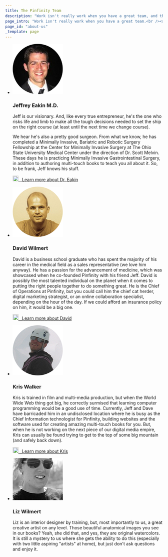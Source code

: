 ```yaml
---
title: The Pinfinity Team
description: "Work isn't really work when you have a great team, and that's how we roll."
page_intro: "Work isn't really work when you have a great team.<br /><span class='sub'>And that's how we roll.</span>"
page_id: "about-us"
_template: page
---
```


<ul class="team">
	<li class="media-box">
		<p class="img">
			<img src="/assets/img/jeffrey-eakin-md.png" alt="Jeffrey Eakin: Founder and CEO." />
		</p>
		<div class="text">
			<h3 class="header light">Jeffrey Eakin M.D.</h3>
			<p class="bio"> Jeff is our visionary. And, like every true entrepreneur,
he's the one who risks life and limb to make all the tough decisions needed to
set the ship on the right course (at least until the next time we change
course).</p>
			<p class="bio">We hear he's also a pretty good surgeon. From what we
know, he has completed a Minimally Invasive, Bariatric and Robotic Surgery
Fellowship at the Center for Minimally Invasive Surgery at The Ohio State
University Medical Center under the direction of Dr. Scott Melvin. These days
he is practicing Minimally Invasive Gastrointestinal Surgery, in addition to
authoring multi-touch books to teach you all about it. So, to be frank, Jeff
knows his stuff.</p>
			<p class="link">
				<a class="button" href="http://www.linkedin.com/pub/jeffrey-l-eakin-m-d/8/79a/338/">
					<img src="{{ theme:img src='icons/linkedin.png' }}" width="18px" height="18px" />
					&nbsp;&nbsp;Learn more about Dr. Eakin</a>
			</p>
		</div>
	</li>
	<li class="media-box">
		<p class="img">
			<img src="/assets/img/david-wilmert.png" alt="David Wilmert: Founder and Chief of Operations." />
		</p>
		<div class="text">
			<h3 class="header light">David Wilmert</h3>
			<p class="bio">David is a business school graduate who has spent the
majority of his career in the medical field as a sales representative (we love
him anyway). He has a passion for the advancement of medicine, which was
showcased when he co-founded Pinfinity with his friend Jeff. David is possibly
the most talented individual on the planet when it comes to putting the right
people together to do something great. He is the Chief of Operations at
Pinfinity, but you could call him the chief cat herder, digital marketing
strategist, or an online collaboration specialist, depending on the hour of the
day. If we could afford an insurance policy on him, it would be a big one.</p>
			<p class="link">
				<a class="button" href="http://www.linkedin.com/pub/david-wilmert/1a/640/426/">
					<img src="{{ theme:img src='icons/linkedin.png' }}" width="18px" height="18px" />
					&nbsp;&nbsp;Learn more about David</a>
			</p>
		</div>
	</li>
	<li class="media-box">
		<p class="img">
			<img src="/assets/img/kris-walker.png" alt="Kris Walker: Chief software engineer." />
		</p>
		<div class="text">
			<h3 class="header light">Kris Walker</h3>
			<p class="bio">Kris is trained in film and multi-media production, but
when the World Wide Web thing got big, he correctly surmised that learning
computer programming would be a good use of time.  Currently, Jeff and Dave
have barricaded him in an undisclosed location where he is busy as the Chief
Information technologist for Pinfinity, building websites and the software used
for creating amazing multi-touch books for you. But, when he is not working on
the next piece of our digital media empire, Kris can usually be found trying to
get to the top of some big mountain (and safely back down). </p>
			<p class="link">
				<a class="button" href="http://www.linkedin.com/in/kixx7/">
					<img src="{{ theme:img src='icons/linkedin.png' }}" width="18px" height="18px" />
					&nbsp;&nbsp;Learn more about Kris</a>
			</p>
		</div>
	</li>
	<li class="media-box">
		<p class="img">
			<img src="/assets/img/liz-walker.jpg" alt="Liz Wilmert: The artist." />
		</p>
		<div class="text">
			<h3 class="header light">Liz Wilmert</h3>
			<p class="bio">Liz is an interior designer by training, but, most
importantly to us, a great creative artist on any level. Those beautiful
anatomical images you see in our books? Yeah, she did that, and yes, they are
original watercolors. It is still a mystery to us where she gets the ability to
do this (especially with two little aspiring "artists" at home), but just don't
ask questions and enjoy it.</p>
		</div>
	</li>
</ul>

